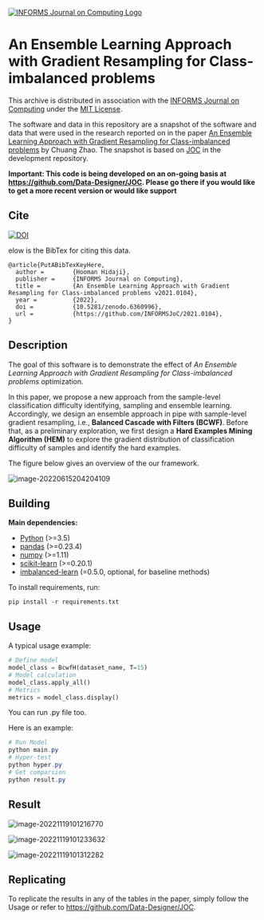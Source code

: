 [![INFORMS Journal on Computing Logo](https://INFORMSJoC.github.io/logos/INFORMS_Journal_on_Computing_Header.jpg)](https://pubsonline.informs.org/journal/ijoc)

# An Ensemble Learning Approach with Gradient Resampling for Class-imbalanced problems

This archive is distributed in association with the [INFORMS Journal on
Computing](https://pubsonline.informs.org/journal/ijoc) under the [MIT License](LICENSE).

The software and data in this repository are a snapshot of the software and data
that were used in the research reported on in the paper 
[An Ensemble Learning Approach with Gradient Resampling for Class-imbalanced problems]() by Chuang Zhao. 
The snapshot is based on 
[JOC](https://github.com/Data-Designer/JOC) 
in the development repository. 

**Important: This code is being developed on an on-going basis at 
https://github.com/Data-Designer/JOC. Please go there if you would like to
get a more recent version or would like support**

## Cite

[![DOI](https://zenodo.org/badge/364773022.svg)](https://zenodo.org/badge/latestdoi/364773022)

elow is the BibTex for citing this data.

```
@article{PutABibTexKeyHere,
  author =        {Hooman Hidaji},
  publisher =     {INFORMS Journal on Computing},
  title =         {An Ensemble Learning Approach with Gradient Resampling for Class-imbalanced problems v2021.0104},
  year =          {2022},
  doi =           {10.5281/zenodo.6360996},
  url =           {https://github.com/INFORMSJoC/2021.0104},
}  
```
## Description

The goal of this software is to demonstrate the effect of *An Ensemble Learning Approach with Gradient Resampling for Class-imbalanced problems* optimization.

In this paper, we propose a new approach from the sample-level classification difficulty identifying, sampling and ensemble learning. Accordingly, we design an ensemble approach in pipe with sample-level gradient resampling,  i.e., **Balanced Cascade with Filters (BCWF)**. Before that, as a preliminary exploration, we first design a **Hard Examples Mining Algorithm (HEM)** to explore the gradient distribution of classification difficulty of samples and identify the hard examples.

The figure below gives an overview of the our framework. 

![image-20220615204204109](https://s2.loli.net/2022/06/15/iFbzAw1R5ZWceJs.png)

## Building

**Main dependencies:**

- [Python](https://www.python.org/) (>=3.5)
- [pandas](https://pandas.pydata.org/) (>=0.23.4)
- [numpy](https://numpy.org/) (>=1.11)
- [scikit-learn](https://scikit-learn.org/stable/) (>=0.20.1)
- [imbalanced-learn](https://imbalanced-learn.readthedocs.io/en/stable/index.html) (=0.5.0, optional, for baseline methods)

To install requirements, run:

```Shell
pip install -r requirements.txt
```

## Usage

A typical usage example:

```python
# Define model
model_class = BcwfH(dataset_name, T=15) 
# Model calculation
model_class.apply_all()
# Metrics
metrics = model_class.display()
```

You can run .py file too.

Here is an example:

```powershell
# Run Model
python main.py
# Hyper-test
python hyper.py
# Get comparsion
python result.py
```

## Result

![image-20221119101216770](https://s2.loli.net/2022/11/19/wtGTrxNMOqlRKEz.png)

![image-20221119101233632](https://s2.loli.net/2022/11/19/ldLYe9prM7sykaU.png)

![image-20221119101312282](https://s2.loli.net/2022/11/19/6pPxnDjbAkw5EmL.png)

## Replicating

To replicate the results in any of the tables in the paper, simply follow the Usage or refer to https://github.com/Data-Designer/JOC.
